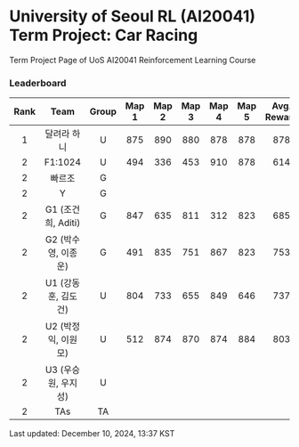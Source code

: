 # University of Seoul RL (AI20041) Term Project: Car Racing

Term Project Page of UoS AI20041 Reinforcement Learning Course
 
### Leaderboard

| Rank  |         Team         | Group | Map 1 | Map 2 | Map 3 | Map 4 | Map 5 | Avg. Reward |
| :---: | :------------------: | :---: | :---: | :---: | :---: | :---: | :---: | :---------: |
|   1   |     달려라 하니      |   U   |  875  |  890  |  880  |  878  |  878  |     878     |
|   2   |       F1:1024        |   U   |  494  |  336  |  453  |  910  |  878  |     614     |
|   2   |        빠르조        |   G   |       |       |       |       |       |
|   2   |          Y           |   G   |       |       |       |       |       |
|   2   |  G1 (조건희, Aditi)  |   G   |  847  |  635  |  811  |  312  |  823  |     685     |
|   2   | G2  (박수영, 이종운) |   G   |  491  |  835  |  751  |  867  |  823  |     753     |
|   2   | U1 (강동훈, 김도건)  |   U   |  804  |  733  |  655  |  849  |  646  |     737     |
|   2   | U2 (박정익, 이원모)  |   U   |  512  |  874  |  870  |  874  |  884  |     803     |
|   2   | U3 (우승원, 우지성)  |   U   |       |       |       |       |       |
|   2   |         TAs          |  TA   |       |       |       |       |       |


Last updated: December 10, 2024, 13:37 KST

